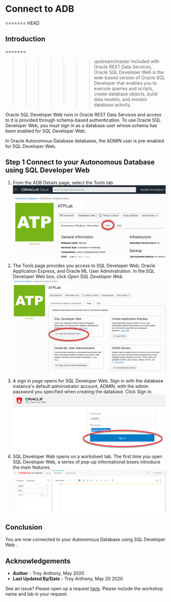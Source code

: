 # Connect to ADB
<<<<<<< HEAD
## Introduction
=======
>>>>>>> upstream/master
Included with Oracle REST Data Services, Oracle SQL Developer Web is the web-based version of Oracle SQL Developer that enables you to execute queries and scripts, create database objects, build data models, and monitor database activity.

Oracle SQL Developer Web runs in Oracle REST Data Services and access to it is provided through schema-based authentication. To use Oracle SQL Developer Web, you must sign in as a database user whose schema has been enabled for SQL Developer Web.

In Oracle Autonomous Database databases, the ADMIN user is pre-enabled for SQL Developer Web.

## Step 1 Connect to your Autonomous Database using SQL Developer Web

1. From the ADB Details page, select the Tools tab
![](./images/ADB-details-1.png)

2. The Tools page provides you access to SQL Developer Web, Oracle Application Express, and Oracle ML User Administration. In the SQL Developer Web box, click *Open SQL Developer Web*.
![](./images/ADB-details-2.png)

3. A sign in page opens for SQL Developer Web. Sign in with the database instance's default administrator account, ADMIN, with the admin password you specified when creating the database. Click Sign in.
![](./images/SQLDevWeb-1.png)

4. SQL Developer Web opens on a worksheet tab. The first time you open SQL Developer Web, a series of pop-up informational boxes introduce the main features.
![](./images/SQLDevWeb-2.png)

## Conclusion
 You are now connected to your Autonomous Database using SQL Developer Web .

## Acknowledgements

 - **Author** - Troy Anthony, May 2020
 - **Last Updated By/Date** - Troy Anthony, May 20 2020

  See an issue?  Please open up a request [here](https://github.com/oracle/learning-library/issues).   Please include the workshop name and lab in your request.
